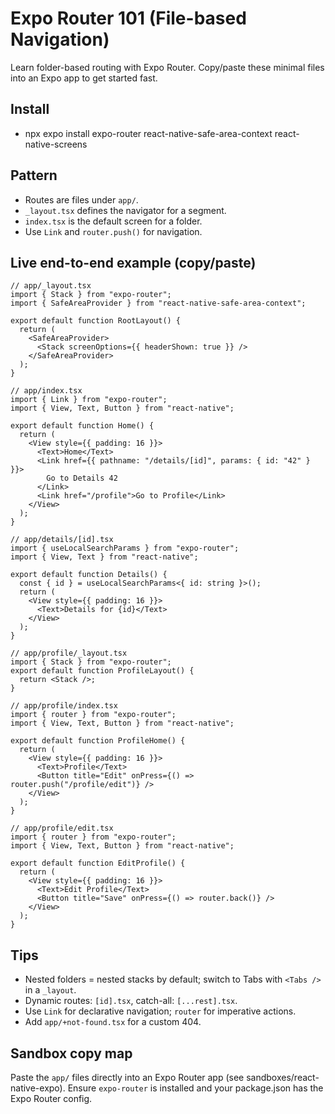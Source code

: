 # Expo Router 101 (File-based Navigation)

Learn folder-based routing with Expo Router. Copy/paste these minimal files into an Expo app to get started fast.

## Install

- npx expo install expo-router react-native-safe-area-context react-native-screens

## Pattern

- Routes are files under `app/`.
- `_layout.tsx` defines the navigator for a segment.
- `index.tsx` is the default screen for a folder.
- Use `Link` and `router.push()` for navigation.

## Live end-to-end example (copy/paste)

```tsx
// app/_layout.tsx
import { Stack } from "expo-router";
import { SafeAreaProvider } from "react-native-safe-area-context";

export default function RootLayout() {
  return (
    <SafeAreaProvider>
      <Stack screenOptions={{ headerShown: true }} />
    </SafeAreaProvider>
  );
}
```

```tsx
// app/index.tsx
import { Link } from "expo-router";
import { View, Text, Button } from "react-native";

export default function Home() {
  return (
    <View style={{ padding: 16 }}>
      <Text>Home</Text>
      <Link href={{ pathname: "/details/[id]", params: { id: "42" } }}>
        Go to Details 42
      </Link>
      <Link href="/profile">Go to Profile</Link>
    </View>
  );
}
```

```tsx
// app/details/[id].tsx
import { useLocalSearchParams } from "expo-router";
import { View, Text } from "react-native";

export default function Details() {
  const { id } = useLocalSearchParams<{ id: string }>();
  return (
    <View style={{ padding: 16 }}>
      <Text>Details for {id}</Text>
    </View>
  );
}
```

```tsx
// app/profile/_layout.tsx
import { Stack } from "expo-router";
export default function ProfileLayout() {
  return <Stack />;
}
```

```tsx
// app/profile/index.tsx
import { router } from "expo-router";
import { View, Text, Button } from "react-native";

export default function ProfileHome() {
  return (
    <View style={{ padding: 16 }}>
      <Text>Profile</Text>
      <Button title="Edit" onPress={() => router.push("/profile/edit")} />
    </View>
  );
}
```

```tsx
// app/profile/edit.tsx
import { router } from "expo-router";
import { View, Text, Button } from "react-native";

export default function EditProfile() {
  return (
    <View style={{ padding: 16 }}>
      <Text>Edit Profile</Text>
      <Button title="Save" onPress={() => router.back()} />
    </View>
  );
}
```

## Tips

- Nested folders = nested stacks by default; switch to Tabs with `<Tabs />` in a `_layout`.
- Dynamic routes: `[id].tsx`, catch-all: `[...rest].tsx`.
- Use `Link` for declarative navigation; `router` for imperative actions.
- Add `app/+not-found.tsx` for a custom 404.

## Sandbox copy map

Paste the `app/` files directly into an Expo Router app (see sandboxes/react-native-expo). Ensure `expo-router` is installed and your package.json has the Expo Router config.
